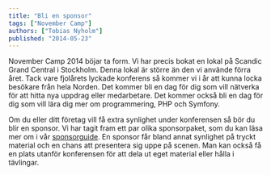 ```yaml
---
title: "Bli en sponsor"
tags: ["November Camp"]
authors: ["Tobias Nyholm"]
published: "2014-05-23"
---
```


November Camp 2014 böjar ta form. Vi har precis bokat en lokal på Scandic Grand Central i Stockholm. Denna lokal
är större än den vi använde förra året. Tack vare fjolårets lyckade konferens så kommer vi i år att kunna locka
besökare från hela Norden. Det kommer bli en dag för dig som vill nätverka för att hitta nya uppdrag eller
medarbetare. Det kommer  också bli en dag för dig som vill lära dig mer om programmering, PHP och Symfony.

Om du eller ditt företag vill få extra synlighet under konferensen så bör du blir en sponsor. Vi har tagit fram ett
par olika sponsorpaket, som du kan läsa mer om i vår [sponsorguide](https://github.com/symfonyse/november-camp/raw/gh-pages/SponsorGuide.pdf).
En sponsor får bland annat synlighet på tryckt material och en chans att presentera sig uppe på scenen. Man kan också få
en plats utanför konferensen för att dela ut eget material eller hålla i tävlingar.
